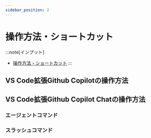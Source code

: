 ```yaml
---
sidebar_position: 2
---
```


# 操作方法・ショートカット

:::note[インプット]
- [操作方法・ショートカット](https://gen-ai-docs.jp/%e5%88%a9%e7%94%a8%e8%80%85%e5%90%91%e3%81%91/%e6%93%8d%e4%bd%9c%e6%96%b9%e6%b3%95%e3%82%b7%e3%83%a7%e3%83%bc%e3%83%88%e3%82%ab%e3%83%83%e3%83%88)
:::

## VS Code拡張Github Copilotの操作方法

## VS Code拡張Github Copilot Chatの操作方法

### エージェントコマンド

### スラッシュコマンド
